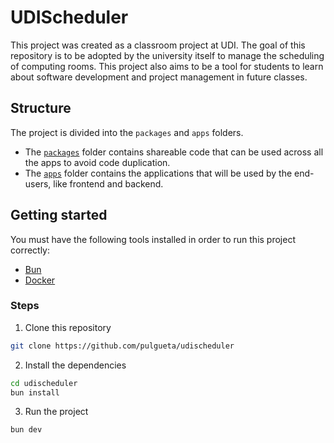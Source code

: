 # UDIScheduler

This project was created as a classroom project at UDI. The goal of this repository is to be adopted by the university itself to manage the scheduling of computing rooms. This project also aims to be a tool for students to learn about software development and project management in future classes.

## Structure

The project is divided into the `packages` and `apps` folders.

* The [`packages`](./packages/README.md) folder contains shareable code that can be used across all the apps to avoid code duplication.
* The [`apps`](./apps/README.md) folder contains the applications that will be used by the end-users, like frontend and backend.

## Getting started

You must have the following tools installed in order to run this project correctly:

* [Bun](https://bun.sh/)
* [Docker](https://www.docker.com/)

### Steps
<!-- WIP: Check for future steps and add them -->

1. Clone this repository

```bash
git clone https://github.com/pulgueta/udischeduler
```

2. Install the dependencies

```bash
cd udischeduler
bun install
```

3. Run the project

```bash
bun dev
```